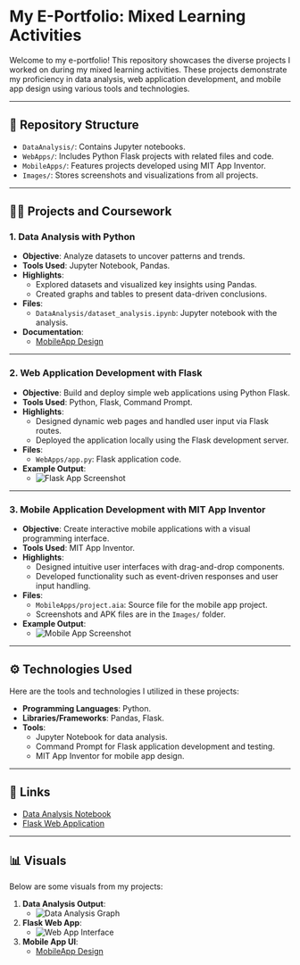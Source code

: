 # My E-Portfolio: Mixed Learning Activities

Welcome to my e-portfolio! This repository showcases the diverse projects I worked on during my mixed learning activities. These projects demonstrate my proficiency in data analysis, web application development, and mobile app design using various tools and technologies.

---

## 📁 Repository Structure
- `DataAnalysis/`: Contains Jupyter notebooks.
- `WebApps/`: Includes Python Flask projects with related files and code.
- `MobileApps/`: Features projects developed using MIT App Inventor.
- `Images/`: Stores screenshots and visualizations from all projects.

---

## 🧑‍💻 Projects and Coursework

### 1. **Data Analysis with Python**
- **Objective**: Analyze datasets to uncover patterns and trends.
- **Tools Used**: Jupyter Notebook, Pandas.
- **Highlights**:
  - Explored datasets and visualized key insights using Pandas.
  - Created graphs and tables to present data-driven conclusions.
- **Files**:
  - `DataAnalysis/dataset_analysis.ipynb`: Jupyter notebook with the analysis.
- **Documentation**:
  - [MobileApp Design](./MobileApps/)

---

### 2. **Web Application Development with Flask**
- **Objective**: Build and deploy simple web applications using Python Flask.
- **Tools Used**: Python, Flask, Command Prompt.
- **Highlights**:
  - Designed dynamic web pages and handled user input via Flask routes.
  - Deployed the application locally using the Flask development server.
- **Files**:
  - `WebApps/app.py`: Flask application code.
- **Example Output**:
  - ![Flask App Screenshot](./Images/flask_app_screenshot.png)

---

### 3. **Mobile Application Development with MIT App Inventor**
- **Objective**: Create interactive mobile applications with a visual programming interface.
- **Tools Used**: MIT App Inventor.
- **Highlights**:
  - Designed intuitive user interfaces with drag-and-drop components.
  - Developed functionality such as event-driven responses and user input handling.
- **Files**:
  - `MobileApps/project.aia`: Source file for the mobile app project.
  - Screenshots and APK files are in the `Images/` folder.
- **Example Output**:
  - ![Mobile App Screenshot](./Images/mobile_app_screenshot.png)

---

## ⚙️ Technologies Used
Here are the tools and technologies I utilized in these projects:
- **Programming Languages**: Python.
- **Libraries/Frameworks**: Pandas, Flask.
- **Tools**:
  - Jupyter Notebook for data analysis.
  - Command Prompt for Flask application development and testing.
  - MIT App Inventor for mobile app design.

---

## 🔗 Links
- [Data Analysis Notebook](./DataAnalysis/dataset_analysis.ipynb)
- [Flask Web Application](./WebApps/app.py)

---

## 📊 Visuals
Below are some visuals from my projects:
1. **Data Analysis Output**:
   - ![Data Analysis Graph](./Images/data_analysis_output.png)
2. **Flask Web App**:
   - ![Web App Interface](./Images/flask_app_screenshot.png)
3. **Mobile App UI**:
   - [MobileApp Design](./MobileApps/)

